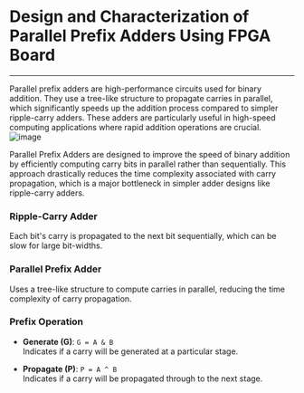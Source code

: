 # Design and Characterization of Parallel Prefix Adders Using FPGA Board

---

Parallel prefix adders are high-performance circuits used for binary addition. They use a tree-like structure to propagate carries in parallel, which significantly speeds up the addition process compared to simpler ripple-carry adders. These adders are particularly useful in high-speed computing applications where rapid addition operations are crucial.
![image](/home/neha-patil/Pictures/Screenshots)

Parallel Prefix Adders are designed to improve the speed of binary addition by efficiently computing carry bits in parallel rather than sequentially. This approach drastically reduces the time complexity associated with carry propagation, which is a major bottleneck in simpler adder designs like ripple-carry adders.

### Ripple-Carry Adder

Each bit's carry is propagated to the next bit sequentially, which can be slow for large bit-widths.

### Parallel Prefix Adder

Uses a tree-like structure to compute carries in parallel, reducing the time complexity of carry propagation.

### Prefix Operation

- **Generate (G)**: `G = A & B`  
  Indicates if a carry will be generated at a particular stage.

- **Propagate (P)**: `P = A ^ B`  
  Indicates if a carry will be propagated through to the next stage.

